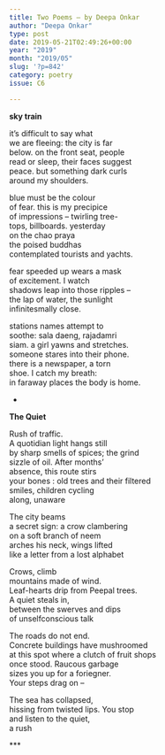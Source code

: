 ```yaml
---
title: Two Poems – by Deepa Onkar
author: "Deepa Onkar"
type: post
date: 2019-05-21T02:49:26+00:00
year: "2019"
month: "2019/05"
slug: '?p=842'
category: poetry
issue: C6

---
```

**sky train**

it’s difficult to say what  
we are fleeing: the city is far  
below. on the front seat, people  
read or sleep, their faces suggest  
peace. but something dark curls  
around my shoulders.

blue must be the colour  
of fear. this is my precipice  
of impressions – twirling tree-  
tops, billboards. yesterday  
on the chao praya  
the poised buddhas  
contemplated tourists and yachts.

fear speeded up wears a mask  
of excitement. I watch  
shadows leap into those ripples –  
the lap of water, the sunlight  
infinitesmally close.

stations names attempt to  
soothe: sala daeng, rajadamri  
siam. a girl yawns and stretches.  
someone stares into their phone.  
there is a newspaper, a torn  
shoe. I catch my breath:  
in faraway places the body is home.

*

**The Quiet**

Rush of traffic.  
A quotidian light hangs still  
by sharp smells of spices; the grind  
sizzle of oil. After months’  
absence, this route stirs  
your bones : old trees and their filtered  
smiles, children cycling  
along, unaware

The city beams  
a secret sign: a crow clambering  
on a soft branch of neem  
arches his neck, wings lifted  
like a letter from a lost alphabet

Crows, climb  
mountains made of wind.  
Leaf-hearts drip from Peepal trees.  
A quiet steals in,  
between the swerves and dips  
of unselfconscious talk

The roads do not end.  
Concrete buildings have mushroomed  
at this spot where a clutch of fruit shops  
once stood. Raucous garbage  
sizes you up for a foriegner.  
Your steps drag on –

The sea has collapsed,  
hissing from twisted lips. You stop  
and listen to the quiet,  
a rush

\***
